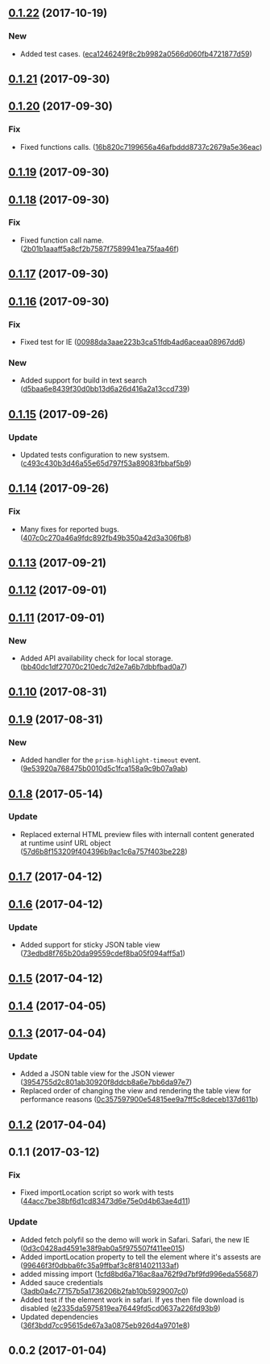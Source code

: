 <a name="0.1.22"></a>
## [0.1.22](https://github.com/advanced-rest-client/response-body-view/compare/0.1.21...0.1.22) (2017-10-19)


### New

* Added test cases. ([eca1246249f8c2b9982a0566d060fb4721877d59](https://github.com/advanced-rest-client/response-body-view/commit/eca1246249f8c2b9982a0566d060fb4721877d59))



<a name="0.1.21"></a>
## [0.1.21](https://github.com/advanced-rest-client/response-body-view/compare/0.1.20...0.1.21) (2017-09-30)




<a name="0.1.20"></a>
## [0.1.20](https://github.com/advanced-rest-client/response-body-view/compare/0.1.19...0.1.20) (2017-09-30)


### Fix

* Fixed functions calls. ([16b820c7199656a46afbddd8737c2679a5e36eac](https://github.com/advanced-rest-client/response-body-view/commit/16b820c7199656a46afbddd8737c2679a5e36eac))



<a name="0.1.19"></a>
## [0.1.19](https://github.com/advanced-rest-client/response-body-view/compare/0.1.18...0.1.19) (2017-09-30)




<a name="0.1.18"></a>
## [0.1.18](https://github.com/advanced-rest-client/response-body-view/compare/0.1.17...0.1.18) (2017-09-30)


### Fix

* Fixed function call name. ([2b01b1aaaff5a8cf2b7587f7589941ea75faa46f](https://github.com/advanced-rest-client/response-body-view/commit/2b01b1aaaff5a8cf2b7587f7589941ea75faa46f))



<a name="0.1.17"></a>
## [0.1.17](https://github.com/advanced-rest-client/response-body-view/compare/0.1.16...0.1.17) (2017-09-30)




<a name="0.1.16"></a>
## [0.1.16](https://github.com/advanced-rest-client/response-body-view/compare/0.1.15...0.1.16) (2017-09-30)


### Fix

* Fixed test for IE ([00988da3aae223b3ca51fdb4ad6aceaa08967dd6](https://github.com/advanced-rest-client/response-body-view/commit/00988da3aae223b3ca51fdb4ad6aceaa08967dd6))

### New

* Added support for build in text search ([d5baa6e8439f30d0bb13d6a26d416a2a13ccd739](https://github.com/advanced-rest-client/response-body-view/commit/d5baa6e8439f30d0bb13d6a26d416a2a13ccd739))



<a name="0.1.15"></a>
## [0.1.15](https://github.com/advanced-rest-client/response-body-view/compare/0.1.14...0.1.15) (2017-09-26)


### Update

* Updated tests configuration to new systsem. ([c493c430b3d46a55e65d797f53a89083fbbaf5b9](https://github.com/advanced-rest-client/response-body-view/commit/c493c430b3d46a55e65d797f53a89083fbbaf5b9))



<a name="0.1.14"></a>
## [0.1.14](https://github.com/advanced-rest-client/response-body-view/compare/0.1.13...0.1.14) (2017-09-26)


### Fix

* Many fixes for reported bugs. ([407c0c270a46a9fdc892fb49b350a42d3a306fb8](https://github.com/advanced-rest-client/response-body-view/commit/407c0c270a46a9fdc892fb49b350a42d3a306fb8))



<a name="0.1.13"></a>
## [0.1.13](https://github.com/advanced-rest-client/response-body-view/compare/0.1.11...0.1.13) (2017-09-21)




<a name="0.1.12"></a>
## [0.1.12](https://github.com/advanced-rest-client/response-body-view/compare/0.1.11...0.1.12) (2017-09-01)




<a name="0.1.11"></a>
## [0.1.11](https://github.com/advanced-rest-client/response-body-view/compare/0.1.10...0.1.11) (2017-09-01)


### New

* Added API availability check for local storage. ([bb40dc1df27070c210edc7d2e7a6b7dbbfbad0a7](https://github.com/advanced-rest-client/response-body-view/commit/bb40dc1df27070c210edc7d2e7a6b7dbbfbad0a7))



<a name="0.1.10"></a>
## [0.1.10](https://github.com/advanced-rest-client/response-body-view/compare/0.1.9...0.1.10) (2017-08-31)




<a name="0.1.9"></a>
## [0.1.9](https://github.com/advanced-rest-client/response-body-view/compare/0.1.8...0.1.9) (2017-08-31)


### New

* Added handler for the `prism-highlight-timeout` event. ([9e53920a768475b0010d5c1fca158a9c9b07a9ab](https://github.com/advanced-rest-client/response-body-view/commit/9e53920a768475b0010d5c1fca158a9c9b07a9ab))



<a name="0.1.8"></a>
## [0.1.8](https://github.com/advanced-rest-client/response-body-view/compare/0.1.7...v0.1.8) (2017-05-14)


### Update

* Replaced external HTML preview files with internall content generated at runtime usinf URL object ([57d6b8f153209f404396b9ac1c6a757f403be228](https://github.com/advanced-rest-client/response-body-view/commit/57d6b8f153209f404396b9ac1c6a757f403be228))



<a name="0.1.7"></a>
## [0.1.7](https://github.com/advanced-rest-client/response-body-view/compare/0.1.6...v0.1.7) (2017-04-12)




<a name="0.1.6"></a>
## [0.1.6](https://github.com/advanced-rest-client/response-body-view/compare/0.1.4...v0.1.6) (2017-04-12)


### Update

* Added support for sticky JSON table view ([73edbd8f765b20da99559cdef8ba05f094aff5a1](https://github.com/advanced-rest-client/response-body-view/commit/73edbd8f765b20da99559cdef8ba05f094aff5a1))



<a name="0.1.5"></a>
## [0.1.5](https://github.com/advanced-rest-client/response-body-view/compare/0.1.4...v0.1.5) (2017-04-12)




<a name="0.1.4"></a>
## [0.1.4](https://github.com/advanced-rest-client/response-body-view/compare/0.1.3...v0.1.4) (2017-04-05)




<a name="0.1.3"></a>
## [0.1.3](https://github.com/advanced-rest-client/response-body-view/compare/0.1.1...v0.1.3) (2017-04-04)


### Update

* Added a JSON table view for the JSON viewer ([3954755d2c801ab30920f8ddcb8a6e7bb6da97e7](https://github.com/advanced-rest-client/response-body-view/commit/3954755d2c801ab30920f8ddcb8a6e7bb6da97e7))
* Replaced order of changing the view and rendering the table view for performance reasons ([0c357597900e54815ee9a7ff5c8deceb137d611b](https://github.com/advanced-rest-client/response-body-view/commit/0c357597900e54815ee9a7ff5c8deceb137d611b))



<a name="0.1.2"></a>
## [0.1.2](https://github.com/advanced-rest-client/response-body-view/compare/0.1.1...v0.1.2) (2017-04-04)




<a name="0.1.1"></a>
## 0.1.1 (2017-03-12)


### Fix

* Fixed importLocation script so work with tests ([44acc7be38bf6d1cd83473d6e75e0d4b63ae4d11](https://github.com/advanced-rest-client/response-body-view/commit/44acc7be38bf6d1cd83473d6e75e0d4b63ae4d11))

### Update

* Added fetch polyfil so the demo will work in Safari. Safari, the new IE ([0d3c0428ad4591e38f9ab0a5f975507f411ee015](https://github.com/advanced-rest-client/response-body-view/commit/0d3c0428ad4591e38f9ab0a5f975507f411ee015))
* Added importLocation property to tell the element where it's assests are ([99646f3f0dbba6fc35a9ffbaf3c8f814021133af](https://github.com/advanced-rest-client/response-body-view/commit/99646f3f0dbba6fc35a9ffbaf3c8f814021133af))
* added missing import ([1cfd8bd6a716ac8aa762f9d7bf9fd996eda55687](https://github.com/advanced-rest-client/response-body-view/commit/1cfd8bd6a716ac8aa762f9d7bf9fd996eda55687))
* Added sauce credentials ([3adb0a4c77157b5a1736206b2fab10b5929007c0](https://github.com/advanced-rest-client/response-body-view/commit/3adb0a4c77157b5a1736206b2fab10b5929007c0))
* Added test if the element work in safari. If yes then file download is disabled  ([e2335da5975819ea76449fd5cd0637a226fd93b9](https://github.com/advanced-rest-client/response-body-view/commit/e2335da5975819ea76449fd5cd0637a226fd93b9))
* Updated dependencies ([36f3bdd7cc95615de67a3a0875eb926d4a9701e8](https://github.com/advanced-rest-client/response-body-view/commit/36f3bdd7cc95615de67a3a0875eb926d4a9701e8))



<a name="0.0.2"></a>
## 0.0.2 (2017-01-04)




